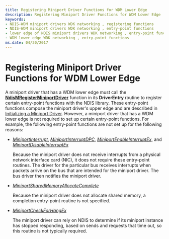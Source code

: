 ```yaml
---
title: Registering Miniport Driver Functions for WDM Lower Edge
description: Registering Miniport Driver Functions for WDM Lower Edge
keywords:
- NDIS-WDM miniport drivers WDK networking , registering functions
- NDIS-WDM miniport drivers WDK networking , entry-point functions
- lower edge of NDIS miniport drivers WDK networking , entry-point functions
- WDM lower edge WDK networking , entry-point functions
ms.date: 04/20/2017
---
```


# Registering Miniport Driver Functions for WDM Lower Edge





A miniport driver that has a WDM lower edge must call the [**NdisMRegisterMiniportDriver**](/windows-hardware/drivers/ddi/ndis/nf-ndis-ndismregisterminiportdriver) function in its **DriverEntry** routine to register certain entry-point functions with the NDIS library. These entry-point functions compose the miniport driver's upper edge and are described in [Initializing a Miniport Driver](initializing-a-miniport-driver.md). However, a miniport driver that has a WDM lower edge is not required to set up certain entry-point functions. For example, the following entry-point functions are not set up for the following reasons:

-   [*MiniportInterrupt*](/windows-hardware/drivers/ddi/ndis/nc-ndis-miniport_isr), [*MiniportInterruptDPC*](/windows-hardware/drivers/ddi/ndis/nc-ndis-miniport_interrupt_dpc), [*MiniportEnableInterruptEx*](/windows-hardware/drivers/ddi/ndis/nc-ndis-miniport_enable_interrupt), and [*MiniportDisableInterruptEx*](/windows-hardware/drivers/ddi/ndis/nc-ndis-miniport_disable_interrupt)

    Because the miniport driver does not receive interrupts from a physical network interface card (NIC), it does not require these entry-point routines. The driver for the particular bus receives interrupts when packets arrive on the bus that are intended for the miniport driver. The bus driver then notifies the miniport driver.

-   [*MiniportSharedMemoryAllocateComplete*](/windows-hardware/drivers/ddi/ndis/nc-ndis-miniport_allocate_shared_mem_complete)

    Because the miniport driver does not allocate shared memory, a completion entry-point routine is not specified.

-   [*MiniportCheckForHangEx*](/windows-hardware/drivers/ddi/ndis/nc-ndis-miniport_check_for_hang)

    The miniport driver can rely on NDIS to determine if its miniport instance has stopped responding, based on sends and requests that time out, so this routine is not typically required.

 

